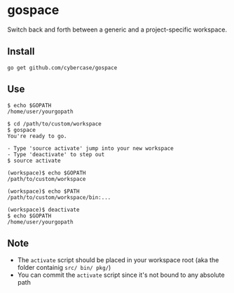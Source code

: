 # gospace
Switch back and forth between a generic and a project-specific workspace.

## Install
```
go get github.com/cybercase/gospace
```

## Use
```
$ echo $GOPATH
/home/user/yourgopath

$ cd /path/to/custom/workspace
$ gospace
You're ready to go.

- Type 'source activate' jump into your new workspace
- Type 'deactivate' to step out
$ source activate

(workspace)$ echo $GOPATH
/path/to/custom/workspace

(workspace)$ echo $PATH
/path/to/custom/workspace/bin:...

(workspace)$ deactivate
$ echo $GOPATH
/home/user/yourgopath

```

## Note
- The `activate` script should be placed in your workspace root (aka the folder containig `src/ bin/ pkg/`)
- You can commit the `activate` script since it's not bound to any absolute path
